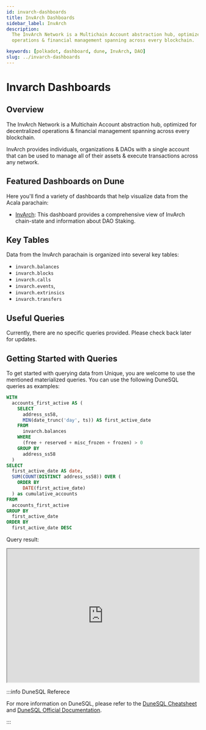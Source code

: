 ```yaml
---
id: invarch-dashboards
title: InvArch Dashboards
sidebar_label: InvArch
description:
  The InvArch Network is a Multichain Account abstraction hub, optimized for decentralized
  operations & financial management spanning across every blockchain.

keywords: [polkadot, dashboard, dune, InvArch, DAO]
slug: ../invarch-dashboards
---
```


# Invarch Dashboards

## Overview

The InvArch Network is a Multichain Account abstraction hub, optimized for decentralized operations
& financial management spanning across every blockchain.

InvArch provides individuals, organizations & DAOs with a single account that can be used to manage
all of their assets & execute transactions across any network.

## Featured Dashboards on Dune

Here you'll find a variety of dashboards that help visualize data from the Acala parachain:

- [InvArch](https://dune.com/substrate/invarch): This dashboard provides a comprehensive view of
  InvArch chain-state and information about DAO Staking.

## Key Tables

Data from the InvArch parachain is organized into several key tables:

- `invarch.balances`
- `invarch.blocks`
- `invarch.calls`
- `invarch.events`,
- `invarch.extrinsics`
- `invarch.transfers`

## Useful Queries

Currently, there are no specific queries provided. Please check back later for updates.

## Getting Started with Queries

To get started with querying data from Unique, you are welcome to use the mentioned materialized
queries. You can use the following DuneSQL queries as examples:

```sql title="InvArch Cumulative Activated Acounts by Day" showLineNumbers
WITH
  accounts_first_active AS (
    SELECT
      address_ss58,
      MIN(date_trunc('day', ts)) AS first_active_date
    FROM
      invarch.balances
    WHERE
      (free + reserved + misc_frozen + frozen) > 0
    GROUP BY
      address_ss58
  )
SELECT
  first_active_date AS date,
  SUM(COUNT(DISTINCT address_ss58)) OVER (
    ORDER BY
      DATE(first_active_date)
  ) as cumulative_accounts
FROM
  accounts_first_active
GROUP BY
  first_active_date
ORDER BY
  first_active_date DESC
```

Query result:

<iframe src="https://dune.com/embeds/3761192/6325894/041db958-0328-4ae8-be2f-76dad336a249" height="350" width="100%"></iframe>

:::info DuneSQL Referece

For more information on DuneSQL, please refer to the [DuneSQL Cheatsheet](../dunesql-cheatsheet.md)
and
[DuneSQL Official Documentation](https://docs.dune.com/query-engine/Functions-and-operators/index).

:::
